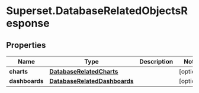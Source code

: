 # Superset.DatabaseRelatedObjectsResponse

## Properties
Name | Type | Description | Notes
------------ | ------------- | ------------- | -------------
**charts** | [**DatabaseRelatedCharts**](DatabaseRelatedCharts.md) |  | [optional] 
**dashboards** | [**DatabaseRelatedDashboards**](DatabaseRelatedDashboards.md) |  | [optional] 

